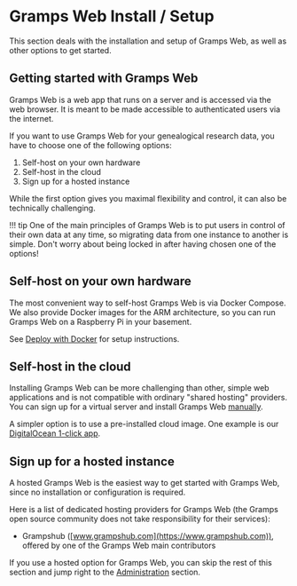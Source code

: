 
# Gramps Web Install / Setup

This section deals with the installation and setup of Gramps Web, as well as other options to get started.

## Getting started with Gramps Web

Gramps Web is a web app that runs on a server and is accessed via the web browser. It is meant to be made accessible to authenticated users via the internet.

If you want to use Gramps Web for your genealogical research data, you have to choose one of the following options:

1. Self-host on your own hardware
2. Self-host in the cloud
3. Sign up for a hosted instance

While the first option gives you maximal flexibility and control, it can also be technically challenging.

!!! tip
    One of the main principles of Gramps Web is to put users in control of their own data at any time, so migrating data from one instance to another is simple. Don't worry about being locked in after having chosen one of the options!

## Self-host on your own hardware

The most convenient way to self-host Gramps Web is via Docker Compose. We also provide Docker images for the ARM architecture, so you can run Gramps Web on a Raspberry Pi in your basement.

See [Deploy with Docker](install_setup/deployment.md) for setup instructions.


## Self-host in the cloud

Installing Gramps Web can be more challenging than other, simple web applications and is not compatible with ordinary "shared hosting" providers. You can sign up for a virtual server and install Gramps Web [manually](install_setup/deployment.md).

A simpler option is to use a pre-installed cloud image. One example is our [DigitalOcean 1-click app](install_setup/digital_ocean.md).

## Sign up for a hosted instance

A hosted Gramps Web is the easiest way to get started with Gramps Web, since no installation or configuration is required.

Here is a list of dedicated hosting providers for Gramps Web (the Gramps open source community does not take responsibility for their services):

- Grampshub ([www.grampshub.com](https://www.grampshub.com)), offered by one of the Gramps Web main contributors

If you use a hosted option for Gramps Web, you can skip the rest of this section and jump right to the [Administration](administration/admin.md) section.